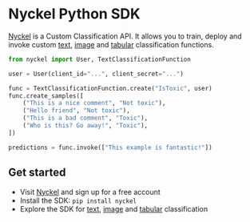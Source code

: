 # Nyckel Python SDK

[Nyckel](https://www.nyckel.com) is a Custom Classification API. It allows you to train, deploy and invoke custom [text](text_classification.md), [image](image_classification.md) and [tabular](tabular_classification.md) classification functions.

``` py
from nyckel import User, TextClassificationFunction

user = User(client_id="...", client_secret="...")

func = TextClassificationFunction.create("IsToxic", user)
func.create_samples([
    ("This is a nice comment", "Not toxic"),
    ("Hello friend", "Not toxic"),
    ("This is a bad comment", "Toxic"),
    ("Who is this? Go away!", "Toxic"),
])

predictions = func.invoke(["This example is fantastic!"])
```

## Get started

* Visit [Nyckel](https://www.nyckel.com) and sign up for a free account
* Install the SDK: `pip install nyckel`
* Explore the SDK for [text](text_classification.md), [image](image_classification.md) and [tabular](tabular_classification.md) classification
